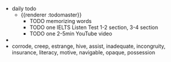 - daily todo
	- {{renderer :todomaster}}
		- TODO memorizing words
		- TODO one IELTS Listen Test 1-2 section, 3-4 section
		- TODO one 2-5min YouTube video
-
- corrode, creep, estrange, hive, assist, inadequate, incongruity, insurance, literacy, motive, navigable, opaque, possession